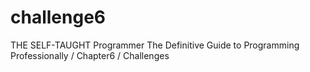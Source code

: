 # challenge6
THE SELF-TAUGHT Programmer The Definitive Guide to Programming Professionally / Chapter6 / Challenges
